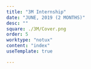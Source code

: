 ```yaml
---
title: "3M Internship" 
date: "JUNE, 2019 (2 MONTHS)"
desc: ""
square: ./3M/Cover.png
order: 5
worktype: "notux"
content: "index"
useTemplate: true

---
```


<style>

 


</style>







